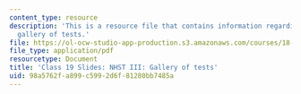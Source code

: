 ```yaml
---
content_type: resource
description: 'This is a resource file that contains information regarding NHST III:
  gallery of tests.'
file: https://ol-ocw-studio-app-production.s3.amazonaws.com/courses/18-05-introduction-to-probability-and-statistics-spring-2014/98a5762fa899c5992d6f81280bb7485a_MIT18_05S14_class19slides.pdf
file_type: application/pdf
resourcetype: Document
title: 'Class 19 Slides: NHST III: Gallery of tests'
uid: 98a5762f-a899-c599-2d6f-81280bb7485a
---
```

